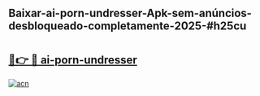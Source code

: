## Baixar-ai-porn-undresser-Apk-sem-anúncios-desbloqueado-completamente-2025-#h25cu

# <h2><a href="https://ainizakaria.my?title=ai-porn-undresser&ref=20M">🔗👉 🔴 ai-porn-undresser</a></h2>

[![acn](https://github.com/user-attachments/assets/0f9c940e-d8b0-45ae-aac7-cd30a18b3e1c)](https://ainizakaria.my?title=ai-porn-undresser&ref=20M)

